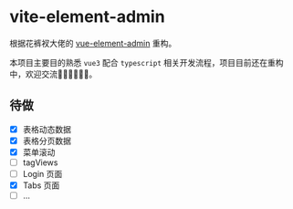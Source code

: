 # vite-element-admin

根据花裤衩大佬的 [vue-element-admin](https://panjiachen.github.io/vue-element-admin/#/dashboard) 重构。

本项目主要目的熟悉 `vue3` 配合 `typescript` 相关开发流程，项目目前还在重构中，欢迎交流👏🏻👏🏻👏🏻。

## 待做
- [x] 表格动态数据
- [x] 表格分页数据
- [x] 菜单滚动
- [ ] tagViews
- [ ] Login 页面
- [x] Tabs 页面
- [ ] ...
